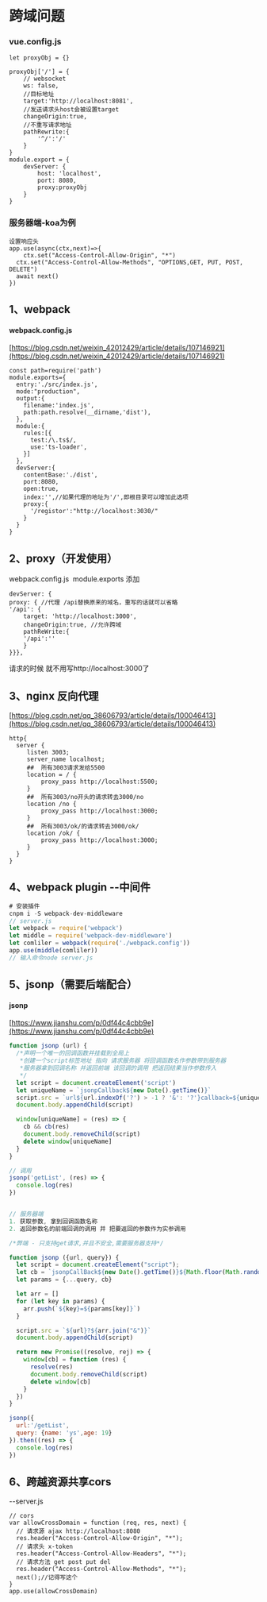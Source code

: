 # 跨域问题

### vue.config.js

```
let proxyObj = {}

proxyObj['/'] = {
    // websocket
    ws: false,
    //目标地址
    target:'http://localhost:8081',
    //发送请求头host会被设置target
    changeOrigin:true,
    //不重写请求地址
    pathRewrite:{
        '^/':'/'
    }
}
module.export = {
    devServer: {
        host: 'localhost',
        port: 8080,
        proxy:proxyObj
    }
}
```

### 服务器端-koa为例

```
设置响应头
app.use(async(ctx,next)=>{
	ctx.set("Access-Control-Allow-Origin", "*")
  ctx.set("Access-Control-Allow-Methods", "OPTIONS,GET, PUT, POST, DELETE")
  await next()
})
```

## 1、webpack

#### webpack.config.js

[https://blog.csdn.net/weixin_42012429/article/details/107146921](https://blog.csdn.net/weixin_42012429/article/details/107146921)

```
const path=require('path')
module.exports={
  entry:'./src/index.js',
  mode:"production",
  output:{
    filename:'index.js',
    path:path.resolve(__dirname,'dist'),
  },
  module:{
    rules:[{
      test:/\.ts$/,
      use:'ts-loader',
    }]
  },
  devServer:{
    contentBase:'./dist',
    port:8080,
    open:true,
    index:'',//如果代理的地址为'/',即根目录可以增加此选项
    proxy:{
      '/registor':"http://localhost:3030/"
    }
  }
}
```

## 2、proxy（开发使用）

webpack.config.js  module.exports 添加

```
devServer: {
proxy: { //代理 /api替换原来的域名，重写的话就可以省略
'/api': {
	target: 'http://localhost:3000',
	changeOrigin:true, //允许跨域
	pathReWrite:{
	'/api':''
	}
}}},
```

请求的时候 就不用写http://localhost:3000了

## 3、nginx 反向代理

[https://blog.csdn.net/qq_38606793/article/details/100046413](https://blog.csdn.net/qq_38606793/article/details/100046413)

```
http{
  server {
     listen 3003;
     server_name localhost;
     ##  所有3003请求发给5500
     location = / {
         proxy_pass http://localhost:5500;
     }
     ##  所有3003/no开头的请求转去3000/no
     location /no {
         proxy_pass http://localhost:3000;
     }
     ##  所有3003/ok/的请求转去3000/ok/
     location /ok/ {
         proxy_pass http://localhost:3000;
     }
  }
}
```

## 4、webpack plugin --中间件

```javascript
# 安装插件
cnpm i -S webpack-dev-middleware
// server.js
let webpack = require('webpack')
let middle = require('webpack-dev-middleware')
let comliler = webpack(require('./webpack.config'))
app.use(middle(comliler))
// 输入命令node server.js
```

## 5、jsonp（需要后端配合）

#### jsonp

[https://www.jianshu.com/p/0df44c4cbb9e](https://www.jianshu.com/p/0df44c4cbb9e)

```javascript
function jsonp (url) {
  /*声明一个唯一的回调函数并挂载到全局上
   *创建一个script标签地址 指向 请求服务器 将回调函数名作参数带到服务器
   *服务器拿到回调名称 并返回前端 该回调的调用 把返回结果当作参数传入
   */
  let script = document.createElement('script')
  let uniqueName = `jsonpCallback${new Date().getTime()}`
  script.src = `url${url.indexOf('?') > -1 ? '&': '?'}callback=${uniqueName}`
  document.body.appendChild(script)

  window[uniqueName] = (res) => {
    cb && cb(res)
    document.body.removeChild(script)
    delete window[uniqueName]
  }
}

// 调用
jsonp('getList', (res) => {
  console.log(res)
})


// 服务器端
1. 获取参数, 拿到回调函数名称
2. 返回参数名的前端回调的调用 并 把要返回的参数作为实参调用

/*弊端 - 只支持get请求,并且不安全,需要服务器支持*/
```

```javascript
function jsonp ({url, query}) {
  let script = document.createElement("script");
  let cb = `jsonpCallBack${new Date().getTime()}${Math.floor(Math.random(5)*100000)}`
  let params = {...query, cb}

  let arr = []
  for (let key in params) {
    arr.push(`${key}=${params[key]}`)
  }

  script.src = `${url}?${arr.join("&")}`
  document.body.appendChild(script)

  return new Promise((resolve, rej) => {
    window[cb] = function (res) {
      resolve(res)
      document.body.removeChild(script)
      delete window[cb]
    }
  })
}

jsonp({
  url:'/getList',
  query: {name: 'ys',age: 19}
}).then((res) => {
  console.log(res)
})
```

## 6、跨越资源共享cors

--server.js

```
// cors
var allowCrossDomain = function (req, res, next) {
  // 请求源 ajax http://localhost:8080
  res.header("Access-Control-Allow-Origin", "*");
  // 请求头 x-token
  res.header("Access-Control-Allow-Headers", "*");
  // 请求方法 get post put del
  res.header("Access-Control-Allow-Methods", "*");
  next();//记得写这个
}
app.use(allowCrossDomain)
```
